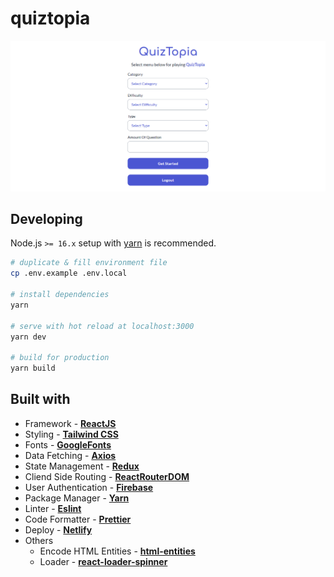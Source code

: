# quiztopia

[![QuizTopia Image](public/quiztopia.png)](https://quiztopia-beta.netlify.app)

## Developing

Node.js `>= 16.x` setup with [yarn](https://yarnpkg.com/) is recommended.

```bash
# duplicate & fill environment file
cp .env.example .env.local

# install dependencies
yarn

# serve with hot reload at localhost:3000
yarn dev

# build for production
yarn build
```

## Built with

- Framework - [**ReactJS**](https://reactjs.org/)
- Styling - [**Tailwind CSS**](https://tailwindcss.com/)
- Fonts - [**GoogleFonts**](https://fonts.google.com/)
- Data Fetching - [**Axios**](https://axios-http.com/)
- State Management - [**Redux**](https://redux-toolkit.js.org/)
- Cliend Side Routing - [**ReactRouterDOM**](https://reactrouter.com/)
- User Authentication - [**Firebase**](https://firebase.google.com/)
- Package Manager - [**Yarn**](https://yarnpkg.com/)
- Linter - [**Eslint**](https://eslint.org/)
- Code Formatter - [**Prettier**](https://prettier.io/)
- Deploy - [**Netlify**](https://www.netlify.com/)
- Others
  - Encode HTML Entities - [**html-entities**](https://github.com/mdevils/html-entities)
  - Loader - [**react-loader-spinner**](https://mhnpd.github.io/react-loader-spinner/)
